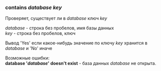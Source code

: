 ### **contains**  *database* *key*  
Проверяет, существует ли в *database* ключ *key*  

*database* - строка без пробелов, имя базы данных  
*key* - строка без пробелов, ключ  
  
Вывод 'Yes' если какое-нибудь значение по ключу *key* хранится в *database* и 'No' иначе  

Возможные ошибки:  
**database '*database*' doesn't exist** - база данных *database* не открыта.
